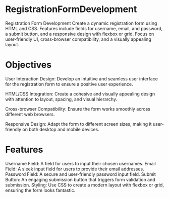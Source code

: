 # RegistrationFormDevelopment
Registration Form Development  Create a dynamic registration form using HTML and CSS. Features include fields for username, email, and password, a submit button, and a responsive design with flexbox or grid. Focus on user-friendly UI, cross-browser compatibility, and a visually appealing layout.
# Objectives
User Interaction Design: Develop an intuitive and seamless user interface for the registration form to ensure a positive user experience.

HTML/CSS Integration: Create a cohesive and visually appealing design with attention to layout, spacing, and visual hierarchy.

Cross-browser Compatibility: Ensure the form works smoothly across different web browsers.

Responsive Design: Adapt the form to different screen sizes, making it user-friendly on both desktop and mobile devices.

# Features
Username Field: A field for users to input their chosen usernames.
Email Field: A sleek input field for users to provide their email addresses.
Password Field: A secure and user-friendly password input field.
Submit Button: An engaging submission button that triggers form validation and submission.
Styling: Use CSS to create a modern layout with flexbox or grid, ensuring the form looks fantastic.
